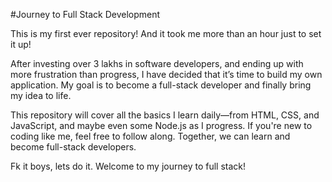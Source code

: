 #Journey to Full Stack Development

This is my first ever repository!
And it took me more than an hour just to set it up!

After investing over 3 lakhs in software developers, and ending up with more frustration than progress,
I have decided that it’s time to build my own application.
My goal is to become a full-stack developer and finally bring my idea to life.

This repository will cover all the basics I learn daily—from HTML, CSS, and JavaScript, and maybe even some Node.js as I progress.
If you're new to coding like me, feel free to follow along. Together, we can learn and become full-stack developers.

Fk it boys, lets do it.
Welcome to my journey to full stack!

